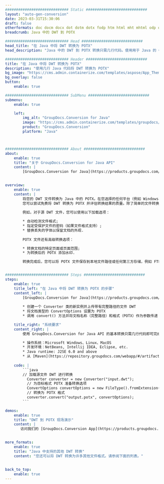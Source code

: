 ```yaml
---
############################# Static ############################
layout: "auto-gen-conversion"
date: 2023-03-31T15:30:06
draft: false
otherformats: doc docm docx dot dotm dotx fodp htm html mht mhtml odp odt otp pot potm potx pps ppsm ppsx ppt pptm pptx rtf
breadcrumb: Java 中的 DWT 到 POTX

############################# Head ############################
head_title: "在 Java 中将 DWT 转换为 POTX"
head_description: "Java 中的 DWT 到 POTX 转换只需几行代码。使用用于 Java 的 GroupDocs 文档转换 API 转换 160 多种文件格式"

############################# Header ############################
title: "在 Java 中将 DWT 转换为 POTX"
description: "使用几行 Java 代码将 DWT 转换为 POTX"
bg_image: "https://cms.admin.containerize.com/templates/aspose/App_Themes/V3/images/bg/header1.png"
bg_overlay: false
button:
    enable: true

############################# SubMenu ############################
submenu:
    enable: true

    left:
        img_alt: "GroupDocs.Conversion for Java"
        image: "https://cms.admin.containerize.com/templates/groupdocs/images/product-logos/90x90-noborder/groupdocs-conversion-java.png"
        product: "GroupDocs.Conversion"
        platform: "Java"



############################# About ############################
about:
    enable: true
    title: "关于 GroupDocs.Conversion for Java API"
    content: |
        [GroupDocs.Conversion for Java](https://products.groupdocs.com/conversion/java/) 是一种高级文件格式转换 API，用于在 Microsoft Office、OpenDocument、PDF、HTML、电子邮件、CAD 等流行图像和文档格式之间进行转换。只需几行代码即可完成更多工作。本机 API 会自动检测原始文档的格式，并提供许多选项来自定义转换后的文档。除了从文档中提取信息的功能外，它还默认支持将转换结果缓存到本地磁盘。但是，任何类型的缓存存储都可以通过实施适当的接口来支持 - Amazon S3、Dropbox、Google Drive、Windows Azure、Reddis 或任何其他接口。
    

overview:
    enable: true
    content: |
        将您的 DWT 文件转换为 Java 中的 POTX。在您选择的任何平台（例如 Windows、Linux、macOS）上，只需几行 Java 代码。
        您可以尝试免费将 DWT 转换为 POTX 并评估转换结果的质量。除了简单的文件转换脚本外，您还可以尝试更复杂的选项来加载 DWT 源文件并存储 POTX 输出。 
        
        例如，对于源 DWT 文件，您可以使用以下加载选项：

        * 自动检测文件格式;
        * 指定受保护文件的密码（如果文件格式支持）;
        * 替换丢失的字体以保留文档的外观.
        
        POTX 文件还有高级转换选项：

        * 转换文档的特定页面或页面范围;
        * 为转换后的 POTX 添加水印.

        转换完成后，您可以将 POTX 文件保存到本地文件路径或任何第三方存储，例如 FTP、Amazon S3、Google Drive、Dropbox 等。请注意 - 转换 DWT到 POTX，您不需要安装任何额外的软件，例如 MS Office、Open Office、Adobe Acrobat Reader 等。


############################# Steps ############################
steps:
    enable: true
    title_left: "在 Java 中将 DWT 转换为 POTX 的步骤"
    content_left: |
        [GroupDocs.Conversion for Java](https://products.groupdocs.com/conversion/java/) 允许开发人员使用几行代码轻松地将 DWT 文件转换为 POTX。
        
        * 创建一个 Converter 类的新实例并上传带有完整路径的文件 DWT
        * 将文档类型的 ConvertOptions 设置为 POTX
        * 调用 convert() 方法并将文档名称（完整路径）和格式（POTX）作为参数传递

    title_right: "系统要求"
    content_right: |
        使用 GroupDocs.Conversion for Java API 的基本转换只需几行代码即可完成。所有主要平台和操作系统都支持我们的 API。在执行以下代码之前，请确保您的系统上安装了以下先决条件。

        * 操作系统：Microsoft Windows、Linux、MacOS
        * 开发环境：NetBeans, Intellij IDEA, Eclipse, etc.
        * Java runtime: J2SE 6.0 and above
        * 从 [Maven](https://repository.groupdocs.com/webapp/#/artifacts/browse/tree/General/repo/com/groupdocs/groupdocs-conversion) 获取最新的 GroupDocs.Conversion for Java
         
    code: |
        ```java    
        // 加载源文件 DWT 进行转换
          Converter converter = new Converter("input.dwt");
          // 为目标格式 POTX 准备转换选项
          ConvertOptions convertOptions = new FileType().fromExtension("potx").getConvertOptions();
          // 转换为 POTX 格式
          converter.convert("output.potx", convertOptions);
        ```

demos:
    enable: true
    title: "DWT 到 POTX 现场演示"
    content: |
       访问我们的 [GroupDocs.Conversion App](https://products.groupdocs.app/conversion/family) 网站并立即尝试 DWT 到 POTX 转换。免费演示具有以下好处
          

more_formats:
    enable: true
    title: "Java 中支持的其他 DWT 转换"
    content: "您还可以将 DWT 转换为许多其他文件格式。请参阅下面的列表。"
       
       
back_to_top:
    enable: true
---
```

